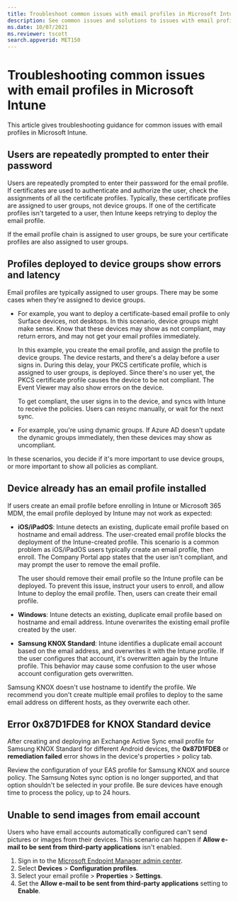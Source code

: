 ```yaml
---
title: Troubleshoot common issues with email profiles in Microsoft Intune
description: See common issues and solutions to issues with email profiles in Microsoft Intune, including duplicate email profiles and errors on Samsung KNOX Standard Android devices.
ms.date: 10/07/2021
ms.reviewer: tscott
search.appverid: MET150
---
```

# Troubleshooting common issues with email profiles in Microsoft Intune

This article gives troubleshooting guidance for common issues with email profiles in Microsoft Intune.

## Users are repeatedly prompted to enter their password

Users are repeatedly prompted to enter their password for the email profile. If certificates are used to authenticate and authorize the user, check the assignments of all the certificate profiles. Typically, these certificate profiles are assigned to user groups, not device groups. If one of the certificate profiles isn't targeted to a user, then Intune keeps retrying to deploy the email profile.

If the email profile chain is assigned to user groups, be sure your certificate profiles are also assigned to user groups.

## Profiles deployed to device groups show errors and latency

Email profiles are typically assigned to user groups. There may be some cases when they're assigned to device groups.

- For example, you want to deploy a certificate-based email profile to only Surface devices, not desktops. In this scenario, device groups might make sense. Know that these devices may show as not compliant, may return errors, and may not get your email profiles immediately.

  In this example, you create the email profile, and assign the profile to device groups. The device restarts, and there's a delay before a user signs in. During this delay, your PKCS certificate profile, which is assigned to user groups, is deployed. Since there's no user yet, the PKCS certificate profile causes the device to be not compliant. The Event Viewer may also show errors on the device.

  To get compliant, the user signs in to the device, and syncs with Intune to receive the policies. Users can resync manually, or wait for the next sync.

- For example, you're using dynamic groups. If Azure AD doesn't update the dynamic groups immediately, then these devices may show as uncompliant.

In these scenarios, you decide if it's more important to use device groups, or more important to show all policies as compliant.

## Device already has an email profile installed

If users create an email profile before enrolling in Intune or Microsoft 365 MDM, the email profile deployed by Intune may not work as expected:

- **iOS/iPadOS**: Intune detects an existing, duplicate email profile based on hostname and email address. The user-created email profile blocks the deployment of the Intune-created profile. This scenario is a common problem as iOS/iPadOS users typically create an email profile, then enroll. The Company Portal app states that the user isn't compliant, and may prompt the user to remove the email profile.

  The user should remove their email profile so the Intune profile can be deployed. To prevent this issue, instruct your users to enroll, and allow Intune to deploy the email profile. Then, users can create their email profile.

- **Windows**: Intune detects an existing, duplicate email profile based on hostname and email address. Intune overwrites the existing email profile created by the user.

- **Samsung KNOX Standard**: Intune identifies a duplicate email account based on the email address, and overwrites it with the Intune profile. If the user configures that account, it's overwritten again by the Intune profile. This behavior may cause some confusion to the user whose account configuration gets overwritten.

Samsung KNOX doesn't use hostname to identify the profile. We recommend you don't create multiple email profiles to deploy to the same email address on different hosts, as they overwrite each other.

## Error 0x87D1FDE8 for KNOX Standard device

After creating and deploying an Exchange Active Sync email profile for Samsung KNOX Standard for different Android devices, the **0x87D1FDE8** or **remediation failed** error shows in the device's properties > policy tab.

Review the configuration of your EAS profile for Samsung KNOX and source policy. The Samsung Notes sync option is no longer supported, and that option shouldn't be selected in your profile. Be sure devices have enough time to process the policy, up to 24 hours.

## Unable to send images from  email account

Users who have email accounts automatically configured can't send pictures or images from their devices. This scenario can happen if **Allow e-mail to be sent from third-party applications** isn't enabled.

1. Sign in to the [Microsoft Endpoint Manager admin center](https://go.microsoft.com/fwlink/?linkid=2109431).
1. Select **Devices** > **Configuration profiles**.
1. Select your email profile > **Properties** > **Settings**.
1. Set the **Allow e-mail to be sent from third-party applications** setting to **Enable**.
